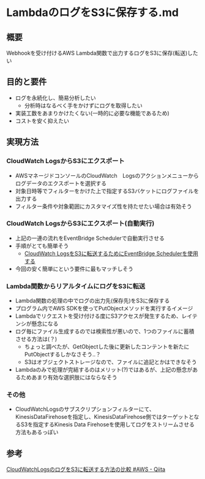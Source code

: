 # LambdaのログをS3に保存する.md

## 概要

Webhookを受け付けるAWS Lambda関数で出力するログをS3に保存(転送)したい

## 目的と要件

- ログを永続化し、簡易分析したい
  - 分析時はなるべく手をかけずにログを取得したい
- 実装工数をあまりかけたくない(一時的に必要な機能であるため)
- コストを安く抑えたい

## 実現方法

### CloudWatch LogsからS3にエクスポート

- AWSマネージドコンソールのCloudWatch　Logsのアクションメニューからログデータのエクスポートを選択する
- 対象日時等でフィルターをかけた上で指定するS3バケットにログファイルを出力する
- フィルター条件や対象範囲にカスタマイズ性を持たせたい場合は有効そう

### CloudWatch LogsからS3にエクスポート(自動実行)

- 上記の一連の流れをEventBridge Schedulerで自動実行させる
- 手順がとても簡単そう
  - [CloudWatch LogsをS3に転送するためにEventBridge Schedulerを使用する](https://zenn.dev/fy0323/articles/0c2b5b556d5a0a)
- 今回の安く簡単にという要件に最もマッチしそう

### Lambda関数からリアルタイムにログをS3に転送

- Lambda関数の処理の中でログの出力先(保存先)をS3に保存する
- プログラム内でAWS SDKを使ってPutObjectメソッドを実行するイメージ
- Lambdaでリクエストを受け付ける度にS3アクセスが発生するため、レイテンシが懸念になる
- ログ毎にファイル生成するのでは検索性が悪いので、1つのファイルに蓄積させる方法は(？)
  - ちょっと調べたが、GetObjectした後に更新したコンテントを新たにPutObjectするしかなさそう..？
  - S3はオブジェクトストレージなので、ファイルに追記とかはできなそう
- Lambdaのみで処理が完結するのはメリット(?)ではあるが、上記の懸念があるためあまり有効な選択肢にはならなそう

### その他

- CloudWatchLogsのサブスクリプションフィルターにて、KinesisDataFirehoseを指定し、KinesisDataFirehose側ではターゲットとなるS3を指定するKinesis Data Firehoseを使用してログをストリームさせる方法もあるっぽい

## 参考

[CloudWatchLogsのログをS3に転送する方法の比較 #AWS - Qiita](https://qiita.com/Regryp/items/031141f8930c94378d5f)

